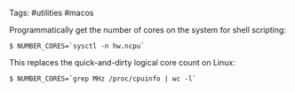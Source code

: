 Tags: #utilities #macos 

Programmatically get the number of cores on the system for shell scripting:

```shell
$ NUMBER_CORES=`sysctl -n hw.ncpu`
```

This replaces the quick-and-dirty logical core count on Linux:

```shell
$ NUMBER_CORES=`grep MHz /proc/cpuinfo | wc -l`
```